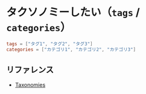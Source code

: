 # タクソノミーしたい（`tags` / `categories`）

```toml
tags = ["タグ1", "タグ2", "タグ3"]
categories = ["カテゴリ1", "カテゴリ2", "カテゴリ3"]
```

## リファレンス

- [Taxonomies](https://gohugo.io/content-management/front-matter/#taxonomies)
